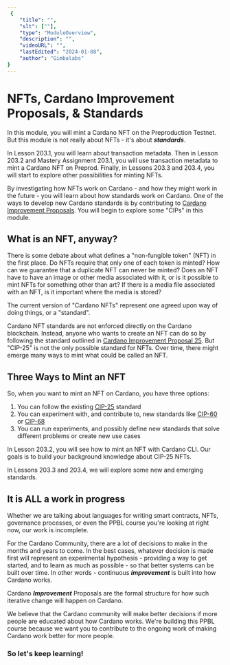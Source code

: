 ```yaml
---
 {
	"title": "",
	"slt": [""],
	"type": "ModuleOverview",
	"description": "",
	"videoURL": "",
	"lastEdited": "2024-01-08",
	"author": "Gimbalabs"
}
---
```


 # NFTs, Cardano Improvement Proposals, & Standards

In this module, you will mint a Cardano NFT on the Preproduction Testnet. But this module is not really about NFTs - it's about ***standards***.

In Lesson 203.1, you will learn about transaction metadata. Then in Lesson 203.2 and Mastery Assignment 203.1, you will use transaction metadata to mint a Cardano NFT on Preprod. Finally, in Lessons 203.3 and 203.4, you will start to explore other possibilities for minting NFTs.

By investigating how NFTs work on Cardano - and how they might work in the future - you will learn about how standards work on Cardano. One of the ways to develop new Cardano standards is by contributing to [Cardano Improvement Proposals](https://cips.cardano.org/). You will begin to explore some "CIPs" in this module.


## What is an NFT, anyway?
There is some debate about what defines a "non-fungible token" (NFT) in the first place. Do NFTs require that only one of each token is minted? How can we guarantee that a duplicate NFT can never be minted? Does an NFT have to have an image or other media associated with it, or is it possible to mint NFTs for something other than art? If there is a media file associated with an NFT, is it important where the media is stored?

The current version of "Cardano NFTs" represent one agreed upon way of doing things, or a "standard".

Cardano NFT standards are not enforced directly on the Cardano blockchain. Instead, anyone who wants to create an NFT can do so by following the standard outlined in [Cardano Improvement Proposal 25](https://cips.cardano.org/cips/cip25/). But "CIP-25" is not the only possible standard for NFTs. Over time, there might emerge many ways to mint what could be called an NFT.


## Three Ways to Mint an NFT
So, when you want to mint an NFT on Cardano, you have three options:
1. You can follow the existing [CIP-25](https://cips.cardano.org/cips/cip25/) standard
2. You can experiment with, and contribute to, new standards like [CIP-60](https://cips.cardano.org/cips/cip60/) or [CIP-68](https://cips.cardano.org/cips/cip68/)
3. You can run experiments, and possibly define new standards that solve different problems or create new use cases

In Lesson 203.2, you will see how to mint an NFT with Cardano CLI. Our goals is to build your background knowledge about CIP-25 NFTs.

In Lessons 203.3 and 203.4, we will explore some new and emerging standards.


## It is ALL a work in progress
Whether we are talking about languages for writing smart contracts, NFTs, governance processes, or even the PPBL course you're looking at right now, our work is incomplete.

For the Cardano Community, there are a lot of decisions to make in the months and years to come. In the best cases, whatever decision is made first will represent an experimental hypothesis - providing a way to get started, and to learn as much as possible - so that better systems can be built over time. In other words - continuous ***improvement*** is built into how Cardano works.

Cardano ***Improvement*** Proposals are the formal structure for how such iterative change will happen on Cardano.

We believe that the Cardano community will make better decisions if more people are educated about how Cardano works. We're building this PPBL course because we want you to contribute to the ongoing work of making Cardano work better for more people.

### So let's keep learning!